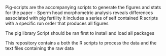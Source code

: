 Pig-scripts are the accompanying scripts to generate the figures and stats for the paper - Sperm head morphometric analysis reveals differences associated with pig fertility
it includes a series of self contained R scripts with a specific run order that produces all figures

The pig library Script should be ran first to install and load all packages 

This repository contains a both the R scripts to process the data and the text files containing the raw data 
